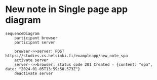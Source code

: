 # New note in Single page app diagram

```mermaid
sequenceDiagram
    participant browser
    participant server

    browser->>server: POST https://studies.cs.helsinki.fi/exampleapp/new_note_spa
    activate server
    server-->>browser: status code 201 Created - {content: "epa", date: "2024-01-05T13:59:50.573Z"}
    deactivate server
```
